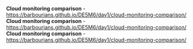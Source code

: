 **Cloud monitoring comparison** - https://barbourians.github.io/DE5M6/day1/cloud-monitoring-comparison/
**Cloud monitoring comparison** - https://barbourians.github.io/DE5M6/day1/cloud-monitoring-comparison/
**Cloud monitoring comparison** - https://barbourians.github.io/DE5M6/day1/cloud-monitoring-comparison/
